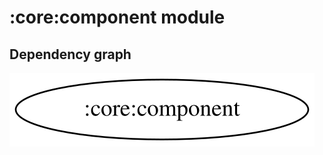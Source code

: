 # :core:component module
## Dependency graph
![Dependency graph](../../docs/images/graphs/dep_graph_core_component.svg)
